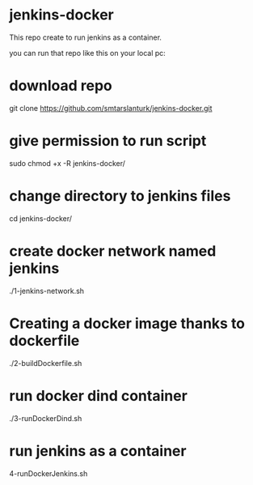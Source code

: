 # jenkins-docker

This repo create to run jenkins as a container. 

you can run that repo like this on your local pc: 

# download repo
git clone https://github.com/smtarslanturk/jenkins-docker.git

# give permission to run script 
 sudo chmod +x -R jenkins-docker/  

# change directory to jenkins files 
cd jenkins-docker/

# create docker network named jenkins
./1-jenkins-network.sh

# Creating a docker image thanks to dockerfile
./2-buildDockerfile.sh

# run docker dind container 
./3-runDockerDind.sh

# run jenkins as a container 
4-runDockerJenkins.sh